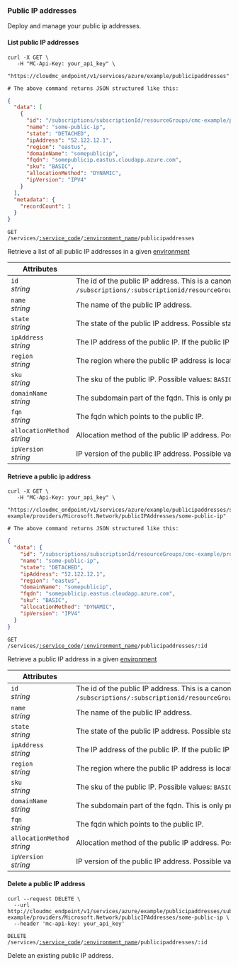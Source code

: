 ### Public IP addresses

Deploy and manage your public ip addresses.

<!-------------------- LIST PUBLIC IPS -------------------->

#### List public IP addresses

```shell
curl -X GET \
   -H "MC-Api-Key: your_api_key" \
   "https://cloudmc_endpoint/v1/services/azure/example/publicipaddresses"

# The above command returns JSON structured like this:
```

```json
{
  "data": [
    {
      "id": "/subscriptions/subscriptionId/resourceGroups/cmc-example/providers/Microsoft.Network/publicIPAddresses/some-public-ip",
      "name": "some-public-ip",
      "state": "DETACHED",
      "ipAddress": "52.122.12.1",
      "region": "eastus",
      "domainName": "somepublicip",
      "fqdn": "somepublicip.eastus.cloudapp.azure.com",
      "sku": "BASIC",
      "allocationMethod": "DYNAMIC",
      "ipVersion": "IPV4"
    }
  ],
  "metadata": {
    "recordCount": 1
  }
}
```

<code>GET /services/<a href="#administration-service-connections">:service_code</a>/<a href="#administration-environments">:environment_name</a>/publicipaddresses</code>

Retrieve a list of all public IP addresses in a given [environment](#administration-environments)

Attributes | &nbsp;
------- | -----------
`id` <br/>*string* | The id of the public IP address. This is a canonized id from azure which is the form of `/subscriptions/:subscriptionid/resourceGroups/:resourcegroup/providers/`Microsoft.Network/publicIPAddresses/:publicIpName.
`name` <br/>*string* | The name of the public IP address.
`state` <br/>*string* | The state of the public IP address. Possible state: `ATTACHED`, `DETACHED`.
`ipAddress` <br/>*string* | The IP address of the public IP. If the public IP has never been associated before, then you won't have an ip address yet.
`region` <br/>*string* | The region where the public IP address is located.
`sku`  <br /> *string* | The sku of the public IP. Possible values: `BASIC`, `STANDARD`.
`domainName` <br/>*string* | The subdomain part of the fqdn. This is only present if one is defined.
`fqn` <br/>*string* | The fqdn which points to the public IP.
`allocationMethod` <br/>*string* | Allocation method of the public IP address. Possible values: `DYNAMIC`, `STATIC`.
`ipVersion` <br/>*string* |  IP version of the public IP address. Possible values: `IPV4`, `IPV6`.

<!-------------------- RETRIEVE A PUBLIC IP -------------------->

#### Retrieve a public ip address

```shell
curl -X GET \
   -H "MC-Api-Key: your_api_key" \
   "https://cloudmc_endpoint/v1/services/azure/example/publicipaddresses/subscriptions/subscriptionId/resourceGroups/cmc-example/providers/Microsoft.Network/publicIPAddresses/some-public-ip"

# The above command returns JSON structured like this:
```

```json
{
  "data": {
    "id": "/subscriptions/subscriptionId/resourceGroups/cmc-example/providers/Microsoft.Network/publicIPAddresses/some-public-ip",
    "name": "some-public-ip",
    "state": "DETACHED",
    "ipAddress": "52.122.12.1",
    "region": "eastus",
    "domainName": "somepublicip",
    "fqdn": "somepublicip.eastus.cloudapp.azure.com",
    "sku": "BASIC",
    "allocationMethod": "DYNAMIC",
    "ipVersion": "IPV4"
  }
}
```

<code>GET /services/<a href="#administration-service-connections">:service_code</a>/<a href="#administration-environments">:environment_name</a>/publicipaddresses/:id</code>

Retrieve a public IP address in a given [environment](#administration-environments)

Attributes | &nbsp;
------- | -----------
`id` <br/>*string* | The id of the public IP address. This is a canonized id from azure which is the form of `/subscriptions/:subscriptionid/resourceGroups/:resourcegroup/providers/`Microsoft.Network/publicIPAddresses/:publicIpName.
`name` <br/>*string* | The name of the public IP address.
`state` <br/>*string* | The state of the public IP address. Possible state: `ATTACHED`, `DETACHED`.
`ipAddress` <br/>*string* | The IP address of the public IP. If the public IP has never been associated before, then you won't have an ip address yet.
`region` <br/>*string* | The region where the public IP address is located.
`sku`  <br /> *string* | The sku of the public IP. Possible values: `BASIC`, `STANDARD`.
`domainName` <br/>*string* | The subdomain part of the fqdn. This is only present if one is defined.
`fqn` <br/>*string* | The fqdn which points to the public IP.
`allocationMethod` <br/>*string* | Allocation method of the public IP address. Possible values: `DYNAMIC`, `STATIC`.
`ipVersion` <br/>*string* |  IP version of the public IP address. Possible values: `IPV4`, `IPV6`.


<!-------------------- DELETE A PUBLIC IP -------------------->

#### Delete a public IP address

```shell 
curl --request DELETE \
  --url http://cloudmc_endpoint/v1/services/azure/example/publicipaddresses/subscriptions/subscriptionId/resourceGroups/cmc-example/providers/Microsoft.Network/publicIPAddresses/some-public-ip \
  --header 'mc-api-key: your_api_key'
  ```

<code>DELETE /services/<a href="#administration-service-connections">:service_code</a>/<a href="#administration-environments">:environment_name</a>/publicipaddresses/:id</code>

Delete an existing public IP address.
